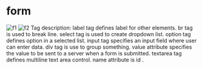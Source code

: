 # form
![f1](https://github.com/Tanishka-khamesara/form/assets/127411985/1eebb8b5-56b2-4928-889b-c13e440aceb8)
![f2](https://github.com/Tanishka-khamesara/form/assets/127411985/30cb2673-b0c2-4b26-94b6-43b7177b918d)
Tag description:
label tag defines label for other elements.
br tag is used to break line.
select tag is used to create dropdown list.
option tag defines option in a selected list.
input tag specifies an input field where user can enter data.
div tag is use to group something.
value attribute specifies the value to be sent to a server when a form is submitted.
textarea tag defines multiline text area control.
name attribute is id .
